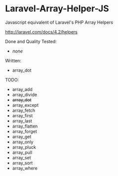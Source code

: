 Laravel-Array-Helper-JS
=======================

Javascript equivalent of Laravel's PHP Array Helpers

http://laravel.com/docs/4.2/helpers

Done and Quality Tested:
 * *none*

Written:
 * array_dot
 
TODO:
 * array_add
 * array_divide
 * ~~array_dot~~
 * array_except
 * array_fetch
 * array_first
 * array_last
 * array_flatten
 * array_forget
 * array_get
 * array_only
 * array_pluck
 * array_pull
 * array_set
 * array_sort
 * array_where
